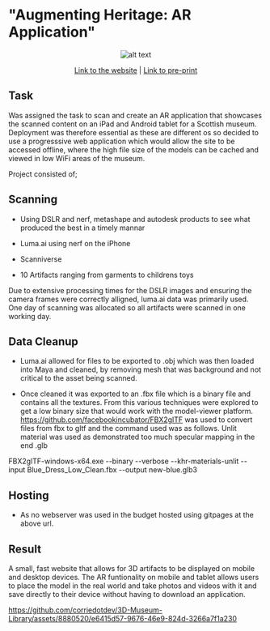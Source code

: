 # "Augmenting Heritage: AR Application"

<div align="center">

![alt text](https://cdnb.artstation.com/p/assets/images/images/062/910/051/original/corrie-ar-museum.gif)


[Link to the website](https://augmentedfashion.github.io/3D-Museum-Library/) | [Link to pre-print](https://arxiv.org/abs/2310.13700)
</div>


<h2>Task</h2>

Was assigned the task to scan and create an AR application that showcases the scanned content on an iPad and Android tablet for a Scottish museum. Deployment was therefore essential as these are different os so decided to use a progresssive web application which would allow the site to be accessed offline, where the high file size of the models can be cached and viewed in low WiFi areas of the museum.

Project consisted of; 

<h2>Scanning</h2>

- Using DSLR and nerf, metashape and autodesk products to see what produced the best in a timely mannar

- Luma.ai using nerf on the iPhone

- Scanniverse

- 10 Artifacts ranging from garments to childrens toys

  
Due to extensive processing times for the DSLR images and ensuring the camera frames were correctly alligned, luma.ai data was primarily used. One day of scanning was allocated so all artifacts were scanned in one working day.

<h2>Data Cleanup</h2>

- Luma.ai allowed for files to be exported to .obj which was then loaded into Maya and cleaned, by removing mesh that was background and not critical to the asset being scanned. 

- Once cleaned it was exported to an .fbx file which is a binary file and contains all the textures. From this various techniques were explored to get a low binary size that would work with the model-viewer platform.
https://github.com/facebookincubator/FBX2glTF was used to convert files from fbx to gltf and the command used was as follows. Unlit material was used as demonstrated too much specular mapping in the end .glb

FBX2glTF-windows-x64.exe --binary --verbose --khr-materials-unlit --input Blue_Dress_Low_Clean.fbx --output new-blue.glb3

<h2>Hosting</h2>

- As no webserver was used in the budget hosted using gitpages at the above url. 

<h2>Result</h2>

A small, fast website that allows for 3D artifacts to be displayed on mobile and desktop devices. The AR funtionality on mobile and tablet allows users to place the model in the real world and take photos and videos with it and save directly to their device without having to download an application. 

https://github.com/corriedotdev/3D-Museum-Library/assets/8880520/e6415d57-9676-46e9-824d-3266a7f1a230

